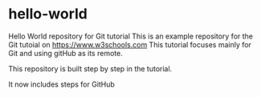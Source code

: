 # hello-world
Hello World repository for Git tutorial
This is an example repository for the Git tutoial on https://www.w3schools.com
This tutorial focuses mainly for Git and using gitHub as its remote.

This repository is built step by step in the tutorial.

It now includes steps for GitHub
